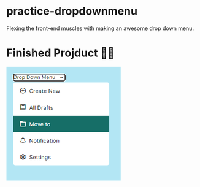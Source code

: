 # practice-dropdownmenu
Flexing the front-end muscles with making an awesome drop down menu.

# Finished Projduct 🤙🏾
![sample image](projecrt-sample.png)